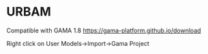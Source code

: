 # URBAM
 Compatible with GAMA 1.8 https://gama-platform.github.io/download

Right click on User Models->Import->Gama Project
